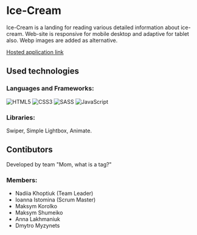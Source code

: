 # Ice-Cream

Ice-Cream is a landing for reading various detailed information about ice-cream. Web-site is responsive for mobile desktop and adaptive for tablet also.
Webp images are added as alternative.

[Hosted application link](https://nadiakhoptiuk.github.io/ice-cream-project/)      

## Used technologies

### Languages and Frameworks:
![HTML5](https://img.shields.io/badge/html5-%23E34F26.svg?style=for-the-badge&logo=html5&logoColor=white)
![CSS3](https://img.shields.io/badge/css3-%231572B6.svg?style=for-the-badge&logo=css3&logoColor=white)
![SASS](https://img.shields.io/badge/SASS-hotpink.svg?style=for-the-badge&logo=SASS&logoColor=white)
![JavaScript](https://img.shields.io/badge/javascript-%23323330.svg?style=for-the-badge&logo=javascript&logoColor=%23F7DF1E)

### Libraries:
Swiper, Simple Lightbox, Animate. 

## Contibutors

Developed by team "Mom, what is a tag?"

### Members:
- Nadiia Khoptiuk (Team Leader)
- Ioanna Istomina (Scrum Master)
- Maksym Korolko
- Maksym Shumeiko
- Anna Lakhmaniuk
- Dmytro Myzynets

